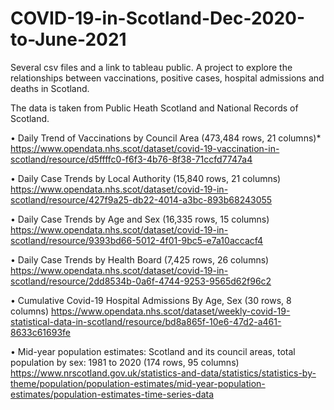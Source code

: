 # COVID-19-in-Scotland-Dec-2020-to-June-2021
Several csv files and a link to tableau public.  A project to explore the relationships between vaccinations, positive cases, hospital admissions and deaths in Scotland.

The data is taken from Public Heath Scotland and National Records of Scotland.

•	Daily Trend of Vaccinations by Council Area (473,484 rows, 21 columns)*
https://www.opendata.nhs.scot/dataset/covid-19-vaccination-in-scotland/resource/d5ffffc0-f6f3-4b76-8f38-71ccfd7747a4

•	Daily Case Trends by Local Authority (15,840 rows, 21 columns)
https://www.opendata.nhs.scot/dataset/covid-19-in-scotland/resource/427f9a25-db22-4014-a3bc-893b68243055

•	Daily Case Trends by Age and Sex (16,335 rows, 15 columns)
https://www.opendata.nhs.scot/dataset/covid-19-in-scotland/resource/9393bd66-5012-4f01-9bc5-e7a10accacf4

•	Daily Case Trends by Health Board (7,425 rows, 26 columns)
https://www.opendata.nhs.scot/dataset/covid-19-in-scotland/resource/2dd8534b-0a6f-4744-9253-9565d62f96c2

•	Cumulative Covid-19 Hospital Admissions By Age, Sex (30 rows, 8 columns)
https://www.opendata.nhs.scot/dataset/weekly-covid-19-statistical-data-in-scotland/resource/bd8a865f-10e6-47d2-a461-8633c61693fe

•	Mid-year population estimates: Scotland and its council areas, total population by sex: 1981 to 2020 (174 rows, 95 columns)
https://www.nrscotland.gov.uk/statistics-and-data/statistics/statistics-by-theme/population/population-estimates/mid-year-population-estimates/population-estimates-time-series-data

